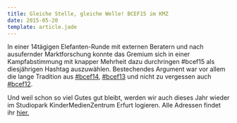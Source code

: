 ```yaml
---
title: Gleiche Stelle, gleiche Welle! BCEF15 im KMZ
date: 2015-05-20
template: article.jade
---
```


In einer 14tägigen Elefanten-Runde mit externen Beratern und nach ausufernder Marktforschung konnte das Gremium sich in einer Kampfabstimmung mit knapper Mehrheit dazu durchringen #bcef15 als diesjährigen Hashtag auszuwählen. Bestechendes Argument war vor allem die lange Tradition aus <a href="https://twitter.com/hashtag/bcef14">#bcef14</a>, <a href="https://twitter.com/hashtag/bcef13">#bcef13</a> und nicht zu vergessen auch <a href="https://twitter.com/hashtag/bcef12">#bcef12</a>.


Und weil schon so viel Gutes gut bleibt, werden wir auch dieses Jahr wieder im Studiopark KinderMedienZentrum Erfurt logieren. Alle Adressen findet ihr <a href="../location"> hier. </a> 